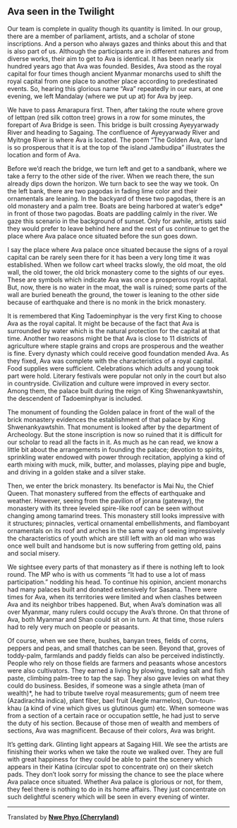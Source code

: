 ## Ava seen in the Twilight

Our team is complete in quality though its quantity is limited. In our group, there are a member of parliament, artists, and a scholar of stone inscriptions. And a person who always gazes and thinks about this and that is also part of us. Although the participants are in different natures and from diverse works, their aim to get to Ava is identical. It has been nearly six hundred years ago that Ava was founded. Besides, Ava stood as the royal capital for four times though ancient Myanmar monarchs used to shift the royal capital from one place to another place according to predestinated events. So, hearing this glorious name “Ava” repeatedly in our ears, at one evening, we left Mandalay (where we put up at) for Ava by jeep.

We have to pass Amarapura first. Then, after taking the route where grove of lettpan (red silk cotton tree) grows in a row for some minutes, the forepart of Ava Bridge is seen. This bridge is built crossing Ayeyyarwady River and heading to Sagaing. The confluence of Ayeyyarwady River and Myitnge River is where Ava is located. The poem “The Golden Ava, our land is so prosperous that it is at the top of the island Jambudipa” illustrates the location and form of Ava.

Before we’d reach the bridge, we turn left and get to a sandbank, where we take a ferry to the other side of the river. When we reach there, the sun already dips down the horizon. We turn back to see the way we took. On the left bank, there are two pagodas in fading lime color and their ornamentals are leaning. In the backyard of these two pagodas, there is an old monastery and a palm tree. Boats are being harbored at water’s edge* in front of those two pagodas. Boats are paddling calmly in the river. We gaze this scenario in the background of sunset. Only for awhile, artists said they would prefer to leave behind here and the rest of us continue to get the place where Ava palace once situated before the sun goes down.

I say the place where Ava palace once situated because the signs of a royal capital can be rarely seen there for it has been a very long time it was established. When we follow cart wheel tracks slowly, the old moat, the old wall, the old tower, the old brick monastery come to the sights of our eyes. These are symbols which indicate Ava was once a prosperous royal capital. But, now, there is no water in the moat, the wall is ruined; some parts of the wall are buried beneath the ground, the tower is leaning to the other side because of earthquake and there is no monk in the brick monastery.

It is remembered that King Tadoeminphyar is the very first King to choose Ava as the royal capital. It might be because of the fact that Ava is surrounded by water which is the natural protection for the capital at that time. Another two reasons might be that Ava is close to 11 districts of agriculture where staple grains and crops are prosperous and the weather is fine. Every dynasty which could receive good foundation mended Ava. As they fixed, Ava was complete with the characteristics of a royal capital. Food supplies were sufficient. Celebrations which adults and young took part were hold. Literary festivals were popular not only in the court but also in countryside. Civilization and culture were improved in every sector.  Among them, the palace built during the reign of King Shwenankyawtshin, the descendent of Tadoeminphyar is included.

The monument of founding the Golden palace in front of the wall of the brick monastery evidences the establishment of that palace by King Shwenankyawtshin. That monument is looked after by the department of Archeology. But the stone inscription is now so ruined that it is difficult for our scholar to read all the facts in it. As much as he can read, we know a little bit about the arrangements in founding the palace; devotion to spirits, sprinkling water endowed with power through recitation, applying a kind of earth mixing with muck, milk, butter, and molasses, playing pipe and bugle, and driving in  a golden stake and a silver stake.

Then, we enter the brick monastery. Its benefactor is Mai Nu, the Chief Queen. That monastery suffered from the effects of earthquake and weather. However, seeing from the pavilion of jorana (gateway), the monastery with its three leveled spire-like roof can be seen without changing among tamarind trees. This monastery still looks impressive with it structures; pinnacles, vertical ornamental embellishments, and flamboyant ornamentals on its roof and arches in the same way of seeing impressively the characteristics of youth which are still left with an old man who was once well built and handsome but is now suffering from getting old, pains and social misery.

We sightsee every parts of that monastery as if there is nothing left to look round. The MP who is with us comments “It had to use a lot of mass participation.” nodding his head. To continue his opinion, ancient monarchs had many palaces built and donated extensively for Sasana. There were times for Ava, when its territories were limited and when clashes between Ava and its neighbor tribes happened. But, when Ava’s domination was all over Myanmar, many rulers could occupy the Ava’s throne. On that throne of Ava, both Myanmar and Shan could sit on in turn. At that time, those rulers had to rely very much on people or peasants.

Of course, when we see there, bushes, banyan trees, fields of corns, peppers and peas, and small thatches can be seen. Beyond that, groves of toddy-palm, farmlands and paddy fields can also be perceived indistinctly. People who rely on those fields are farmers and peasants whose ancestors were also cultivators. They earned a living by plowing, trading salt and fish paste, climbing palm-tree to tap the sap. They also gave levies on what they could do business. Besides, if someone was a single atheta (man of wealth)*, he had to tribute twelve royal measurements; gum of neem tree (Azadirachta indica), plant fiber, bael fruit (Aegle marmelos), Oun-toun-khau (a kind of vine which gives us glutinous gum) etc. When someone was from a section of a certain race or occupation settle, he had just to serve the duty of his section. Because of those men of wealth and members of sections, Ava was magnificent. Because of their colors, Ava was bright.

It’s getting dark. Glinting light appears at Sagaing Hill. We see the artists are finishing their works when we take the route we walked over. They are full with great happiness for they could be able to paint the scenery which appears in their Katina (circular spot to concentrate on) on their sketch pads. They don’t look sorry for missing the chance to see the place where Ava palace once situated. Whether Ava palace is glorious or not, for them, they feel there is nothing to do in its home affairs. They just concentrate on such delightful scenery which will be seen in every evening of winter.

----
Translated by **[Nwe Phyo (Cherryland)](AUTHOR.md)**
